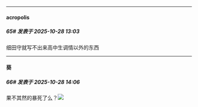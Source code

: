 ﻿
*****

####  acropolis  
##### 65#       发表于 2025-10-28 13:03

细田守就写不出来高中生调情以外的东西


*****

####  葵  
##### 66#       发表于 2025-10-28 14:06

果不其然的暴死了么？<img src="https://static.stage1st.com/image/smiley/face2017/067.png" referrerpolicy="no-referrer">

